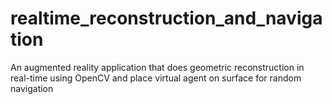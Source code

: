 # realtime_reconstruction_and_navigation
An augmented reality application that does geometric reconstruction in real-time using OpenCV and place virtual agent on surface for random navigation
